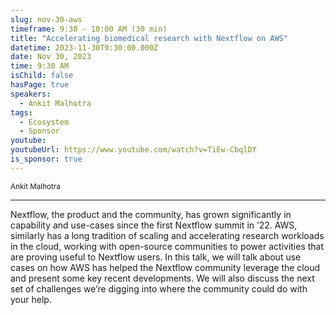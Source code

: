 ```yaml
---
slug: nov-30-aws
timeframe: 9:30 - 10:00 AM (30 min)
title: "Accelerating biomedical research with Nextflow on AWS"
datetime: 2023-11-30T9:30:00.000Z
date: Nov 30, 2023
time: 9:30 AM
isChild: false
hasPage: true
speakers:
  - Ankit Malhotra
tags:
  - Ecosystem
  - Sponsor
youtube:
youtubeUrl: https://www.youtube.com/watch?v=TiEw-CbqlDY
is_sponsor: true
---
```

<div className="mb-4">
  <small className="typo-small">
    Ankit Malhotra
  </small>
</div>

<hr className="border-t border-gray-50 mb-4 opacity-20" />

Nextflow, the product and the community, has grown significantly in capability and use-cases since the first Nextflow summit in ’22. AWS, similarly has a long tradition of scaling and accelerating research workloads in the cloud, working with open-source communities to power activities that are proving useful to Nextflow users. In this talk, we will talk about use cases on how AWS has helped the Nextflow community leverage the cloud and present some key recent developments. We will also discuss the next set of challenges we’re digging into where the community could do with your help.
